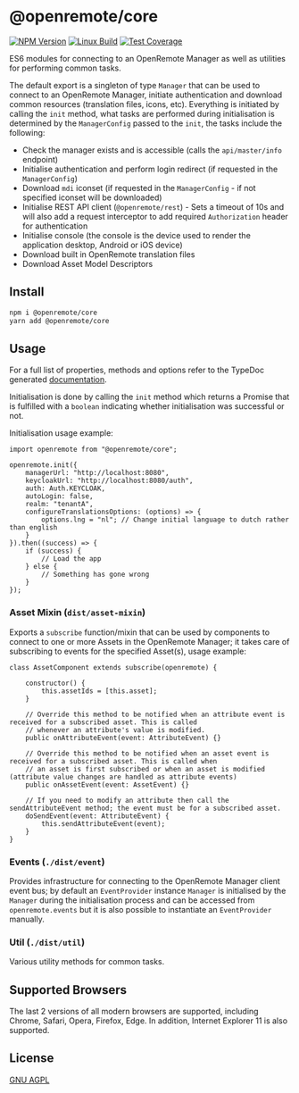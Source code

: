 # @openremote/core
[![NPM Version][npm-image]][npm-url]
[![Linux Build][travis-image]][travis-url]
[![Test Coverage][coveralls-image]][coveralls-url]

ES6 modules for connecting to an OpenRemote Manager as well as utilities for performing common tasks.

The default export is a singleton of type `Manager` that can be used to connect to an OpenRemote Manager, initiate
authentication and download common resources (translation files, icons, etc). Everything is initiated by calling
the `init` method, what tasks are performed during initialisation is determined by the `ManagerConfig` passed to the
`init`, the tasks include the following:

* Check the manager exists and is accessible (calls the `api/master/info` endpoint)
* Initialise authentication and perform login redirect (if requested in the `ManagerConfig`)
* Download `mdi` iconset (if requested in the `ManagerConfig` - if not specified iconset will be downloaded)
* Initialise REST API client (`@openremote/rest`) - Sets a timeout of 10s and will also add a request interceptor to
add required `Authorization` header for authentication
* Initialise console (the console is the device used to render the application desktop, Android or iOS device)
* Download built in OpenRemote translation files
* Download Asset Model Descriptors

## Install
```bash
npm i @openremote/core
yarn add @openremote/core 
```

## Usage
For a full list of properties, methods and options refer to the TypeDoc generated [documentation]().

Initialisation is done by calling the `init` method which returns a Promise that is fulfilled with a `boolean` indicating
whether initialisation was successful or not.

Initialisation usage example:

```$javascript
import openremote from "@openremote/core";

openremote.init({
    managerUrl: "http://localhost:8080",
    keycloakUrl: "http://localhost:8080/auth",
    auth: Auth.KEYCLOAK,
    autoLogin: false,
    realm: "tenantA",
    configureTranslationsOptions: (options) => {
        options.lng = "nl"; // Change initial language to dutch rather than english
    }
}).then((success) => {
    if (success) {
        // Load the app
    } else {
        // Something has gone wrong
    }
});
```


### Asset Mixin (`dist/asset-mixin`)
Exports a `subscribe` function/mixin that can be used by components to connect to one or more Assets in the OpenRemote
Manager; it takes care of subscribing to events for the specified Asset(s), usage example:

```$javascript
class AssetComponent extends subscribe(openremote) {

    constructor() {
        this.assetIds = [this.asset];
    }
    
    // Override this method to be notified when an attribute event is received for a subscribed asset. This is called
    // whenever an attribute's value is modified.
    public onAttributeEvent(event: AttributeEvent) {}

    // Override this method to be notified when an asset event is received for a subscribed asset. This is called when
    // an asset is first subscribed or when an asset is modified (attribute value changes are handled as attribute events) 
    public onAssetEvent(event: AssetEvent) {}
    
    // If you need to modify an attribute then call the sendAttributeEvent method; the event must be for a subscribed asset.
    doSendEvent(event: AttributeEvent) {
        this.sendAttributeEvent(event);
    }
}
```

### Events (`./dist/event`)
Provides infrastructure for connecting to the OpenRemote Manager client event bus; by default an `EventProvider` instance
`Manager` is initialised by the `Manager` during the initialisation process and can be accessed from `openremote.events`
but it is also possible to instantiate an `EventProvider` manually.

### Util (`./dist/util`)
Various utility methods for common tasks.  


## Supported Browsers
The last 2 versions of all modern browsers are supported, including Chrome, Safari, Opera, Firefox, Edge. In addition,
Internet Explorer 11 is also supported.


## License
[GNU AGPL](https://www.gnu.org/licenses/agpl-3.0.en.html)

[npm-image]: https://img.shields.io/npm/v/live-xxx.svg
[npm-url]: https://npmjs.org/package/@openremote/core
[travis-image]: https://img.shields.io/travis/live-js/live-xxx/master.svg
[travis-url]: https://travis-ci.org/live-js/live-xxx
[coveralls-image]: https://img.shields.io/coveralls/live-js/live-xxx/master.svg
[coveralls-url]: https://coveralls.io/r/live-js/live-xxx?branch=master